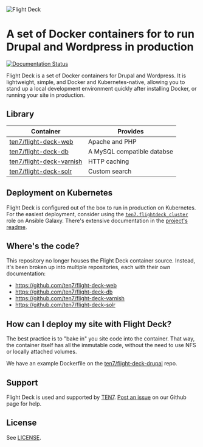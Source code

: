 ![Flight Deck](https://raw.githubusercontent.com/ten7/flight-deck/master/flightdeck-logo.png)

# A set of Docker containers for to run Drupal and Wordpress in production

[![Documentation Status](https://readthedocs.org/projects/flight-deck/badge/?version=latest)](http://flight-deck.readthedocs.io/)

Flight Deck is a set of Docker containers for Drupal and Wordpress. It is lightweight, simple, and Docker and Kubernetes-native, allowing you to stand up a local development environment quickly after installing Docker, or running your site in production.

## Library

| Container | Provides |
| --------- | ------------ |
| [ten7/flight-deck-web](https://hub.docker.com/r/ten7/flight-deck-web/) | Apache and PHP |
| [ten7/flight-deck-db](https://hub.docker.com/r/ten7/flight-deck-db/) | A MySQL compatible databse |
| [ten7/flight-deck-varnish](https://hub.docker.com/r/ten7/flight-deck-varnish/) | HTTP caching |
| [ten7/flight-deck-solr](https://hub.docker.com/r/ten7/flight-deck-solr/) | Custom search |

## Deployment on Kubernetes

Flight Deck is configured out of the box to run in production on Kubernetes. For the easiest deployment, consider using the [`ten7.flightdeck_cluster`](https://galaxy.ansible.com/ten7/flightdeck_cluster) role on Ansible Galaxy. There's extensive documentation in the [project's readme](https://github.com/ten7/ansible-role-flightdeck-cluster).

## Where's the code?

This repository no longer houses the Flight Deck container source. Instead, it's been broken up into multiple repositories, each with their own documentation:

* https://github.com/ten7/flight-deck-web
* https://github.com/ten7/flight-deck-db
* https://github.com/ten7/flight-deck-varnish
* https://github.com/ten7/flight-deck-solr

## How can I deploy my site with Flight Deck?

The best practice is to "bake in" you site code into the container. That way, the container itself has all the immutable code, without the need to use NFS or locally attached volumes. 

We have an example Dockerfile on the [ten7/flight-deck-drupal](https://github.com/ten7/flight-deck-drupal) repo.

## Support

Flight Deck is used and supported by [TEN7](https://ten7.com/). [Post an issue](https://github.com/ten7/flight-deck/issues/new) on our Github page for help.

## License

See [LICENSE](https://raw.githubusercontent.com/ten7/flight-deck/master/LICENSE).
